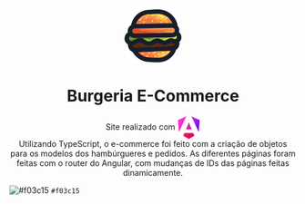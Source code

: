 <div align='center'>
  <a align='center' href="https://jpcribeiro.github.io/Burgeria/" target="blank"><img align="center" src="assets/images/burger-logo.svg" height="100" /></a>
</div>

<h1 align='center'>
  Burgeria E-Commerce
</h1>

<div align="center">
  Site realizado com <img align="center" width="40" src="https://raw.githubusercontent.com/devicons/devicon/master/icons/angular/angular-original.svg">
</div>

<div align="center">
  Utilizando TypeScript, o e-commerce foi feito com a criação de objetos para os modelos dos hambúrgueres e pedidos. As diferentes páginas foram feitas com o router do Angular, com mudanças de IDs das páginas feitas dinamicamente.
</div>

![#f03c15](https://placehold.it/15/f03c15/000000?text=+) `#f03c15`
